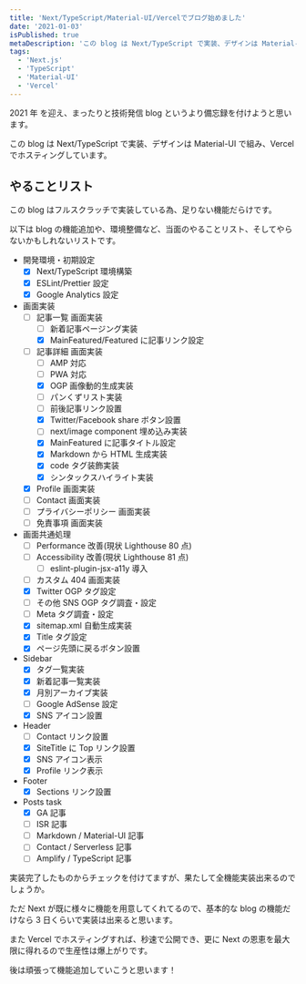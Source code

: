 ```yaml
---
title: 'Next/TypeScript/Material-UI/Vercelでブログ始めました'
date: '2021-01-03'
isPublished: true
metaDescription: 'この blog は Next/TypeScript で実装、デザインは Material-UI で組み、Vercel でホスティングしています。'
tags:
  - 'Next.js'
  - 'TypeScript'
  - 'Material-UI'
  - 'Vercel'
---
```


2021 年 を迎え、まったりと技術発信 blog というより備忘録を付けようと思います。

この blog は Next/TypeScript で実装、デザインは Material-UI で組み、Vercel でホスティングしています。

## やることリスト

この blog はフルスクラッチで実装している為、足りない機能だらけです。

以下は blog の機能追加や、環境整備など、当面のやることリスト、そしてやらないかもしれないリストです。

- 開発環境・初期設定
  - [x] Next/TypeScript 環境構築
  - [x] ESLint/Prettier 設定
  - [x] Google Analytics 設定
- 画面実装
  - [ ] 記事一覧 画面実装
    - [ ] 新着記事ページング実装
    - [x] MainFeatured/Featured に記事リンク設定
  - [ ] 記事詳細 画面実装
    - [ ] AMP 対応
    - [ ] PWA 対応
    - [x] OGP 画像動的生成実装
    - [ ] パンくずリスト実装
    - [ ] 前後記事リンク設置
    - [x] Twitter/Facebook share ボタン設置
    - [ ] next/image component 埋め込み実装
    - [x] MainFeatured に記事タイトル設定
    - [x] Markdown から HTML 生成実装
    - [x] code タグ装飾実装
    - [x] シンタックスハイライト実装
  - [x] Profile 画面実装
  - [ ] Contact 画面実装
  - [ ] プライバシーポリシー 画面実装
  - [ ] 免責事項 画面実装
- 画面共通処理
  - [ ] Performance 改善(現状 Lighthouse 80 点)
  - [ ] Accessibility 改善(現状 Lighthouse 81 点)
    - [ ] eslint-plugin-jsx-a11y 導入
  - [ ] カスタム 404 画面実装
  - [x] Twitter OGP タグ設定
  - [ ] その他 SNS OGP タグ調査・設定
  - [ ] Meta タグ調査・設定
  - [x] sitemap.xml 自動生成実装
  - [x] Title タグ設定
  - [x] ページ先頭に戻るボタン設置
- Sidebar
  - [x] タグ一覧実装
  - [x] 新着記事一覧実装
  - [x] 月別アーカイブ実装
  - [ ] Google AdSense 設定
  - [x] SNS アイコン設置
- Header
  - [ ] Contact リンク設置
  - [x] SiteTitle に Top リンク設置
  - [x] SNS アイコン表示
  - [x] Profile リンク表示
- Footer
  - [x] Sections リンク設置
- Posts task
  - [x] GA 記事
  - [ ] ISR 記事
  - [ ] Markdown / Material-UI 記事
  - [ ] Contact / Serverless 記事
  - [ ] Amplify / TypeScript 記事

実装完了したものからチェックを付けてますが、果たして全機能実装出来るのでしょうか。

ただ Next が既に様々に機能を用意してくれてるので、基本的な blog の機能だけなら 3 日くらいで実装は出来ると思います。

また Vercel でホスティングすれば、秒速で公開でき、更に Next の恩恵を最大限に得れるので生産性は爆上がりです。

後は頑張って機能追加していこうと思います！
